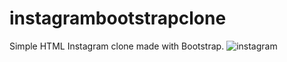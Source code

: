 # instagrambootstrapclone
Simple HTML Instagram clone made with Bootstrap.
![instagram](https://user-images.githubusercontent.com/87071421/152684137-8a430849-a275-43f5-b52b-204b213c0e41.png)
